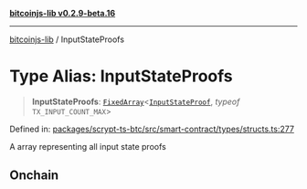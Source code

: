 [**bitcoinjs-lib v0.2.9-beta.16**](../README.md)

***

[bitcoinjs-lib](../README.md) / InputStateProofs

# Type Alias: InputStateProofs

> **InputStateProofs**: [`FixedArray`](FixedArray.md)\<[`InputStateProof`](InputStateProof.md), *typeof* `TX_INPUT_COUNT_MAX`\>

Defined in: [packages/scrypt-ts-btc/src/smart-contract/types/structs.ts:277](https://github.com/sCrypt-Inc/scrypt-btc-mono/blob/7d2760b2d3565565fcb011792878d3764e0701be/packages/scrypt-ts-btc/src/smart-contract/types/structs.ts#L277)

A array representing all input state proofs

## Onchain
